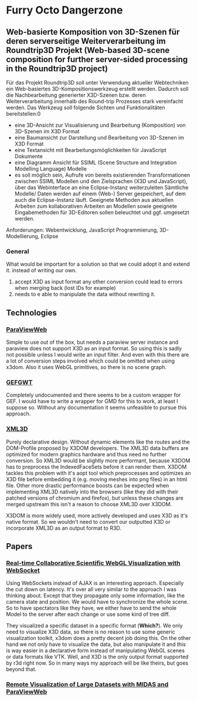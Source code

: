 # Furry Octo Dangerzone

## Web-basierte Komposition von 3D-Szenen für deren serverseitige Weiterverarbeitung im Roundtrip3D Projekt (Web-based 3D-scene composition for further server-sided processing in the Roundtrip3D project)
Für das Projekt Roundtrip3D soll unter Verwendung aktueller Webtechniken ein Web-basiertes 3D-Kompositionswerkzeug erstellt werden. Dadurch soll die Nachbearbeitung generierter X3D-Szenen bzw. deren Weiterverarbeitung innerhalb des Round-trip Prozesses stark vereinfacht werden. Das Werkzeug soll folgende Sichten und Funktionalitäten bereitstellen:0
* eine 3D-Ansicht zur Visualisierung und Bearbeitung (Komposition) von 3D-Szenen im X3D
Format
* eine Baumansicht zur Darstellung und Bearbeitung von 3D-Szenen im X3D Format
* eine Textansicht mit Bearbeitungsmöglichkeiten für JavaScript Dokumente
* eine Diagramm Ansicht für SSIML (Scene Structure and Integration Modelling Language) Modelle
* es soll möglich sein, Aufrufe von bereits existierenden Transformationen zwischen SSIML
Modellen und den Zielsprachen (X3D und JavaScript), über das Webinterface an eine Eclipse-Instanz weiterzuleiten Sämtliche Modelle/ Daten werden auf einem (Web-) Server gespeichert, auf dem auch die Eclipse-Instanz läuft. Geeignete Methoden aus aktuellen Arbeiten zum kollaborativen Arbeiten an Modellen sowie geeignete Eingabemethoden für 3D-Editoren sollen beleuchtet und ggf. umgesetzt werden.

Anforderungen: Webentwicklung, JavaScript Programmierung, 3D-Modellierung, Eclipse

### General
What would be important for a solution so that we could adopt it and extend it. instead of writing our own.

1. accept X3D as input format any other conversion could lead to errors when merging back (lost IDs for example)
2. needs to e able to manipulate the data without rewriting it.


## Technologies

### [ParaViewWeb](http://paraviewweb.kitware.com/)
Simple to use out of the box, but needs a paraview server instance and paraview does not support X3D as an input format.
So using this is sadly not possible unless I would write an input filter. And even with this there are a lot of conversion steps involved which could be omitted when using x3dom.
Also it uses WebGL primitives, so there is no scene graph.


### [GEFGWT](https://github.com/ghillairet/gef-gwt)
Completely undocumented and there seems to be a custom wrapper for GEF. I would have to write a wrapper for GMD for this to work, at least I suppose so. Without any documentation it seems unfeasible to pursue this approach.


### [XML3D](http://xml3d.org/)
Purely declarative design. Without dynamic elements like the routes and the DOM-Profile proposed by X3DOM developers. The XML3D data buffers are optimized for modern graphics hardware and thus need no further conversion. So XML3D would be slightly more performant, because X3DOM has to preprocess the IndexedFaceSets before it can render them. X3DOM tackles this problem with it's aopt tool which preprocesses and optimizes an X3D file before embedding it (e.g. moving meshes into png files) in an html file. Other more drastic performance boosts can be expected when implementing XML3D natively into the browsers (like they did with their patched versions of chromium and firefox), but unless these changes are merged upstream this isn't a reason to choose XML3D over X3DOM.

X3DOM is more widely used, more actively developed and uses X3D as it's native format. So we wouldn't need to convert our outputted X3D or incorporate XML3D as an output format to R3D.


## Papers

### [Real-time Collaborative Scientific WebGL Visualization with WebSocket](http://dl.acm.org/citation.cfm?id=2338714.2338721)
Using WebSockets instead of AJAX is an interesting approach. Especially the cut down on latency. It's over all very similar to the approach I was thinking about. Except that they propagate only some information, like the camera state and position. We would have to synchronize the whole scene. So to have spectators like they have, we either have to send the whole Model to the server after each change or use some kind of tree diff.

They visualized a specific dataset in a specific format (**Which?**). We only need to visualize X3D data, so there is no reason to use some generic visualization toolkit, x3dom does a pretty decent job doing this. On the other hand we not only have to visualize the data, but also manipulate it and this is way easier in a declarative form instead of manipulating WebGL scenes or data formats like VTK. Well, and X3D is the only output format supported by r3d right now. So in many ways my approach will be like theirs, but goes beyond that.

### [Remote Visualization of Large Datasets with MIDAS and ParaViewWeb](http://dl.acm.org/citation.cfm?id=2010425.2010450)
